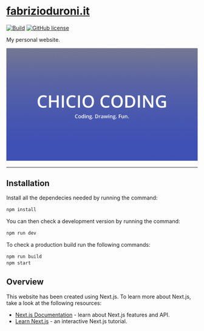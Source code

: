# [fabrizioduroni.it](https://www.fabrizioduroni.it)

[![Build](https://github.com/chicio/chicio-blog/actions/workflows/build.yml/badge.svg)](https://github.com/chicio/chicio-blog/actions/workflows/build.yml)
[![GitHub license](https://img.shields.io/badge/license-MIT-blue.svg)](https://github.com/chicio/chicio-blog/blob/master/LICENSE.md)

My personal website.

![Fabrizio duroni blog](https://github.com/chicio/chicio-blog/blob/main/public/chicio-coding-feature-graphic.png?raw=true)

***

## Installation

Install all the dependecies needed by running the command:

```bash
npm install
```

You can then check a development version by running the command:

```bash
npm run dev
```

To check a production build run the following commands:

```bash
npm run build
npm start
```

## Overview

This website has been created using Next.js. To learn more about Next.js, take a look at the following resources:

- [Next.js Documentation](https://nextjs.org/docs) - learn about Next.js features and API.
- [Learn Next.js](https://nextjs.org/learn) - an interactive Next.js tutorial.
